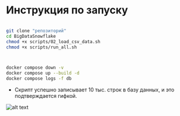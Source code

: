 # Инструкция по запуску

```sh

git clone "репозиторий"
cd BigDataSnowflake
chmod +x scripts/02_load_csv_data.sh
chmod +x scripts/run_all.sh



docker compose down -v
docker compose up --build -d
docker compose logs -f db 

```

- Скрипт успешно записывает 10 тыс. строк в базу данных, и это подтверждается гифкой.

![alt text](<src/Peek 2025-06-01 14-19.gif>)